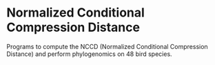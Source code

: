 # Normalized Conditional Compression Distance

Programs to compute the NCCD (Normalized Conditional Compression Distance) and perform phylogenomics on 48 bird species.
